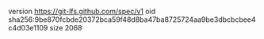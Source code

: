 version https://git-lfs.github.com/spec/v1
oid sha256:9be870fcbde20372bca59f48d8ba47ba8725724aa9be3dbcbcbee4c4d03e1109
size 2068
